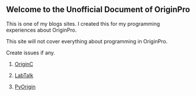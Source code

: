 ## Welcome to the Unofficial Document of OriginPro

This is one of my blogs sites. I created this for my programming experiences about OriginPro.

This site will not cover everything about programming in OriginPro.

Create issues if any.

1. [OriginC](https://o23project.github.io/OriginC/index)

2. [LabTalk](https://o23project.github.io/LabTalk/index)

3. [PyOrigin](https://o23project.github.io/PyOrigin/index)
